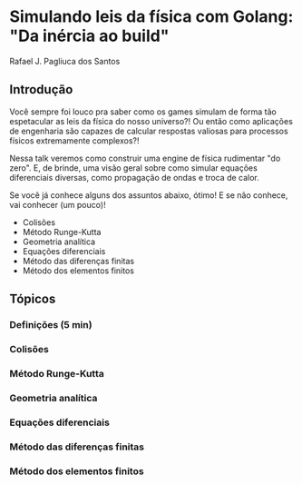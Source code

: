 # Simulando leis da física com Golang: "Da inércia ao build"
Rafael J. Pagliuca dos Santos

## Introdução

Você sempre foi louco pra saber como os games simulam de forma tão espetacular as leis da física do nosso universo?! Ou então como aplicações de engenharia são capazes de calcular respostas valiosas para processos físicos extremamente complexos?!

Nessa talk veremos como construir uma engine de física rudimentar "do zero". E, de brinde, uma visão geral sobre como simular equações diferenciais diversas, como propagação de ondas e troca de calor.

Se você já conhece alguns dos assuntos abaixo, ótimo! E se não conhece, vai conhecer (um pouco)!

* Colisões
* Método Runge-Kutta
* Geometria analítica
* Equações diferenciais
* Método das diferenças finitas
* Método dos elementos finitos

## Tópicos

### Definições (5 min)
### Colisões
### Método Runge-Kutta
### Geometria analítica
### Equações diferenciais
### Método das diferenças finitas
### Método dos elementos finitos
